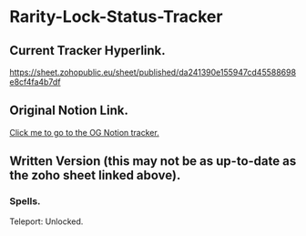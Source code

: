 # Rarity-Lock-Status-Tracker

## Current Tracker Hyperlink.

https://sheet.zohopublic.eu/sheet/published/da241390e155947cd45588698e8cf4fa4b7df

## Original Notion Link.

[Click me to go to the OG Notion tracker.](https://www.notion.so/pathwars/Rarity-System-Unlocked-Spells-7031fa6eedab4ddc8df6621ee2ab8b47?pvs=4)

## Written Version (this may not be as up-to-date as the zoho sheet linked above).

### Spells.

Teleport: Unlocked.
